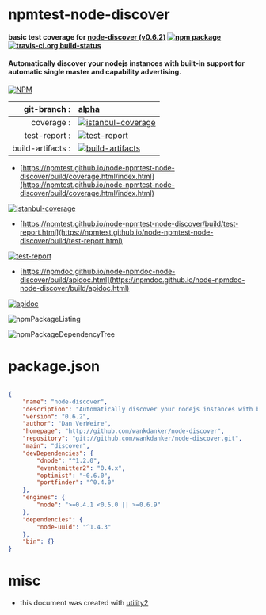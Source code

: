 # npmtest-node-discover

#### basic test coverage for  [node-discover (v0.6.2)](http://github.com/wankdanker/node-discover)  [![npm package](https://img.shields.io/npm/v/npmtest-node-discover.svg?style=flat-square)](https://www.npmjs.org/package/npmtest-node-discover) [![travis-ci.org build-status](https://api.travis-ci.org/npmtest/node-npmtest-node-discover.svg)](https://travis-ci.org/npmtest/node-npmtest-node-discover)

#### Automatically discover your nodejs instances with built-in support for automatic single master and capability advertising.

[![NPM](https://nodei.co/npm/node-discover.png?downloads=true&downloadRank=true&stars=true)](https://www.npmjs.com/package/node-discover)

| git-branch : | [alpha](https://github.com/npmtest/node-npmtest-node-discover/tree/alpha)|
|--:|:--|
| coverage : | [![istanbul-coverage](https://npmtest.github.io/node-npmtest-node-discover/build/coverage.badge.svg)](https://npmtest.github.io/node-npmtest-node-discover/build/coverage.html/index.html)|
| test-report : | [![test-report](https://npmtest.github.io/node-npmtest-node-discover/build/test-report.badge.svg)](https://npmtest.github.io/node-npmtest-node-discover/build/test-report.html)|
| build-artifacts : | [![build-artifacts](https://npmtest.github.io/node-npmtest-node-discover/glyphicons_144_folder_open.png)](https://github.com/npmtest/node-npmtest-node-discover/tree/gh-pages/build)|

- [https://npmtest.github.io/node-npmtest-node-discover/build/coverage.html/index.html](https://npmtest.github.io/node-npmtest-node-discover/build/coverage.html/index.html)

[![istanbul-coverage](https://npmtest.github.io/node-npmtest-node-discover/build/screenCapture.buildCi.browser.%252Ftmp%252Fbuild%252Fcoverage.lib.html.png)](https://npmtest.github.io/node-npmtest-node-discover/build/coverage.html/index.html)

- [https://npmtest.github.io/node-npmtest-node-discover/build/test-report.html](https://npmtest.github.io/node-npmtest-node-discover/build/test-report.html)

[![test-report](https://npmtest.github.io/node-npmtest-node-discover/build/screenCapture.buildCi.browser.%252Ftmp%252Fbuild%252Ftest-report.html.png)](https://npmtest.github.io/node-npmtest-node-discover/build/test-report.html)

- [https://npmdoc.github.io/node-npmdoc-node-discover/build/apidoc.html](https://npmdoc.github.io/node-npmdoc-node-discover/build/apidoc.html)

[![apidoc](https://npmdoc.github.io/node-npmdoc-node-discover/build/screenCapture.buildCi.browser.%252Ftmp%252Fbuild%252Fapidoc.html.png)](https://npmdoc.github.io/node-npmdoc-node-discover/build/apidoc.html)

![npmPackageListing](https://npmtest.github.io/node-npmtest-node-discover/build/screenCapture.npmPackageListing.svg)

![npmPackageDependencyTree](https://npmtest.github.io/node-npmtest-node-discover/build/screenCapture.npmPackageDependencyTree.svg)



# package.json

```json

{
    "name": "node-discover",
    "description": "Automatically discover your nodejs instances with built-in support for automatic single master and capability advertising.",
    "version": "0.6.2",
    "author": "Dan VerWeire",
    "homepage": "http://github.com/wankdanker/node-discover",
    "repository": "git://github.com/wankdanker/node-discover.git",
    "main": "discover",
    "devDependencies": {
        "dnode": "^1.2.0",
        "eventemitter2": "0.4.x",
        "optimist": "~0.6.0",
        "portfinder": "^0.4.0"
    },
    "engines": {
        "node": ">=0.4.1 <0.5.0 || >=0.6.9"
    },
    "dependencies": {
        "node-uuid": "^1.4.3"
    },
    "bin": {}
}
```



# misc
- this document was created with [utility2](https://github.com/kaizhu256/node-utility2)
